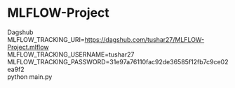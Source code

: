 # MLFLOW-Project





Dagshub
MLFLOW_TRACKING_URI=https://dagshub.com/tushar27/MLFLOW-Project.mlflow \
MLFLOW_TRACKING_USERNAME=tushar27 \
MLFLOW_TRACKING_PASSWORD=31e97a76110fac92de36585f12fb7c9ce02ea9f2 \
python main.py
















